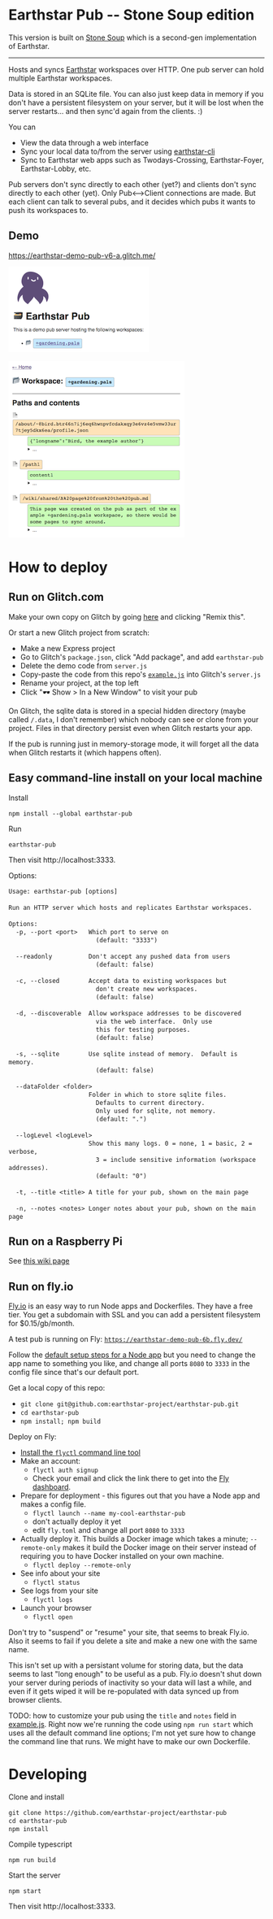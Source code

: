 # Earthstar Pub -- Stone Soup edition

This version is built on [Stone Soup](https://github.com/earthstar-project/stone-soup) which is a second-gen implementation of Earthstar.

---

Hosts and syncs [Earthstar](https://github.com/cinnamon-bun/earthstar) workspaces over HTTP.  One pub server can hold multiple Earthstar workspaces.

Data is stored in an SQLite file.  You can also just keep data in memory if you don't have a persistent filesystem on your server, but it will be lost when the server restarts... and then sync'd again from the clients. :)

You can
* View the data through a web interface
* Sync your local data to/from the server using [earthstar-cli](https://github.com/cinnamon-bun/earthstar-cli/)
* Sync to Earthstar web apps such as Twodays-Crossing, Earthstar-Foyer, Earthstar-Lobby, etc.

Pub servers don't sync directly to each other (yet?) and clients don't sync directly to each other (yet).  Only Pub<-->Client connections are made.  But each client can talk to several pubs, and it decides which pubs it wants to push its workspaces to.


## Demo

https://earthstar-demo-pub-v6-a.glitch.me/

![](img/pub-homepage.png)

![](img/pub-workspace.png)

# How to deploy

## Run on Glitch.com

Make your own copy on Glitch by going [here](https://glitch.com/~earthstar-demo-pub-v6-a) and clicking "Remix this".

Or start a new Glitch project from scratch:

* Make a new Express project
* Go to Glitch's `package.json`, click "Add package", and add `earthstar-pub`
* Delete the demo code from `server.js`
* Copy-paste the code from this repo's [`example.js`](https://github.com/earthstar-project/earthstar-pub/blob/master/example.js) into Glitch's `server.js`
* Rename your project, at the top left
* Click "🕶 Show > In a New Window" to visit your pub

On Glitch, the sqlite data is stored in a special hidden directory (maybe called `/.data`, I don't remember) which nobody can see or clone from your project.  Files in that directory persist even when Glitch restarts your app.

If the pub is running just in memory-storage mode, it will forget all the data when Glitch restarts it (which happens often).

## Easy command-line install on your local machine

Install
```
npm install --global earthstar-pub
```

Run
```
earthstar-pub
```

Then visit http://localhost:3333.

Options:
```
Usage: earthstar-pub [options]

Run an HTTP server which hosts and replicates Earthstar workspaces.

Options:
  -p, --port <port>   Which port to serve on
                        (default: "3333")

  --readonly          Don't accept any pushed data from users
                        (default: false)

  -c, --closed        Accept data to existing workspaces but
                        don't create new workspaces.
                        (default: false)

  -d, --discoverable  Allow workspace addresses to be discovered
                        via the web interface.  Only use
                        this for testing purposes.
                        (default: false)

  -s, --sqlite        Use sqlite instead of memory.  Default is memory.
                        (default: false)

  --dataFolder <folder>
                      Folder in which to store sqlite files.
                        Defaults to current directory.
                        Only used for sqlite, not memory.
                        (default: ".")
                      
  --logLevel <logLevel>
                      Show this many logs. 0 = none, 1 = basic, 2 = verbose,
                        3 = include sensitive information (workspace addresses).
                        (default: "0")

  -t, --title <title> A title for your pub, shown on the main page

  -n, --notes <notes> Longer notes about your pub, shown on the main page
```

## Run on a Raspberry Pi

See [this wiki page](https://github.com/earthstar-project/earthstar-pub/wiki/Earthstar-Pub-on-a-Raspberry-Pi)

## Run on fly.io

[Fly.io](https://fly.io/) is an easy way to run Node apps and Dockerfiles.  They have a free tier.  You get a subdomain with SSL and you can add a persistent filesystem for $0.15/gb/month.

A test pub is running on Fly:
<a href="https://earthstar-demo-pub-6b.fly.dev/">`https://earthstar-demo-pub-6b.fly.dev/`</a>

Follow the [default setup steps for a Node app](https://fly.io/docs/getting-started/node/) but you need to change the app name to something you like, and change all ports `8080` to `3333` in the config file since that's our default port.

Get a local copy of this repo:
* `git clone git@github.com:earthstar-project/earthstar-pub.git`
* `cd earthstar-pub`
* `npm install; npm build`

Deploy on Fly:
* [Install the `flyctl` command line tool](https://fly.io/docs/getting-started/installing-flyctl/)
* Make an account:
  * `flyctl auth signup`
  * Check your email and click the link there to get into the [Fly dashboard](https://fly.io/apps).
* Prepare for deployment - this figures out that you have a Node app and makes a config file.
  * `flyctl launch --name my-cool-earthstar-pub`
  * don't actually deploy it yet
  * edit `fly.toml` and change all port `8080` to `3333`
* Actually deploy it.  This builds a Docker image which takes a minute; `--remote-only` makes it build the Docker image on their server instead of requiring you to have Docker installed on your own machine.
  * `flyctl deploy --remote-only`
* See info about your site
  * `flyctl status`
* See logs from your site
  * `flyctl logs`
* Launch your browser
  * `flyctl open`

Don't try to "suspend" or "resume" your site, that seems to break Fly.io.  Also it seems to fail if you delete a site and make a new one with the same name.

This isn't set up with a persistant volume for storing data, but the data seems to last "long enough" to be useful as a pub.  Fly.io doesn't shut down your server during periods of inactivity so your data will last a while, and even if it gets wiped it will be re-populated with data synced up from browser clients.

TODO: how to customize your pub using the `title` and `notes` field in [example.js](https://github.com/earthstar-project/earthstar-pub/blob/master/example.js).  Right now we're running the code using `npm run start` which uses all the default command line options; I'm not yet sure how to change the command line that runs.  We might have to make our own Dockerfile.

# Developing

Clone and install
```
git clone https://github.com/earthstar-project/earthstar-pub
cd earthstar-pub
npm install
```

Compile typescript
```
npm run build
```

Start the server
```
npm start
```

Then visit http://localhost:3333.
